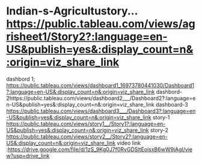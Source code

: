 # Indian-s-Agricultustory... https://public.tableau.com/views/agrisheet1/Story2?:language=en-US&publish=yes&:display_count=n&:origin=viz_share_link
dashbord 1; https://public.tableau.com/views/dashboard1_16973780441030/Dashboard1?:language=en-US&:display_count=n&:origin=viz_share_link
dashbord-2https://public.tableau.com/views/dashboard2___/Dashboard2?:language=en-US&publish=yes&:display_count=n&:origin=viz_share_link
dashboard-3 https://public.tableau.com/views/dashboard3___/Dashboard3?:language=en-US&publish=yes&:display_count=n&:origin=viz_share_link
story-1 https://public.tableau.com/views/story1__/Story1?:language=en-US&publish=yes&:display_count=n&:origin=viz_share_link
story-2 https://public.tableau.com/views/story2__/Story2?:language=en-US&:display_count=n&:origin=viz_share_link
video link :https://drive.google.com/file/d/1zS_9Kg0J7f0RyGDSltEoisxB6wW9jAgI/view?usp=drive_link

